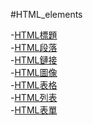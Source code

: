 #HTML_elements

-[HTML標題](./Headings.md)
<br/>
-[HTML段落](./Paragraphs.md)
<br/>
-[HTML鏈接](./Links.md)
<br/>
-[HTML圖像](./Images.md)
<br/>
-[HTML表格](./Tables.md)
<br/>
-[HTML列表](./Lists.md)
<br/>
-[HTML表單](./Froms.md)